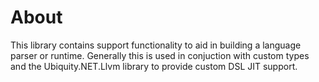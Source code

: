 # About
This library contains support functionality to aid in building a language
parser or runtime. Generally this is used in conjuction with custom types
and the Ubiquity.NET.Llvm library to provide custom DSL JIT support.
